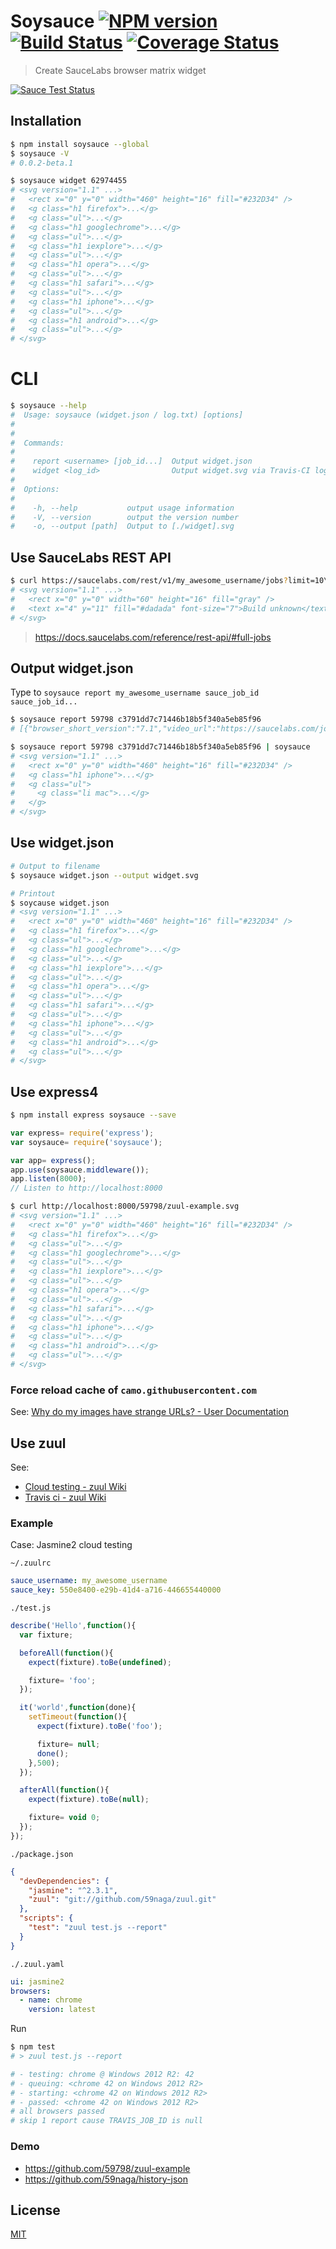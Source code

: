 # Soysauce [![NPM version][npm-image]][npm] [![Build Status][travis-image]][travis] [![Coverage Status][coveralls-image]][coveralls]

> Create SauceLabs browser matrix widget

[![Sauce Test Status][sauce-image]][sauce]

## Installation
```bash
$ npm install soysauce --global
$ soysauce -V
# 0.0.2-beta.1

$ soysauce widget 62974455
# <svg version="1.1" ...>
#   <rect x="0" y="0" width="460" height="16" fill="#232D34" />
#   <g class="h1 firefox">...</g>
#   <g class="ul">...</g>
#   <g class="h1 googlechrome">...</g>
#   <g class="ul">...</g>
#   <g class="h1 iexplore">...</g>
#   <g class="ul">...</g>
#   <g class="h1 opera">...</g>
#   <g class="ul">...</g>
#   <g class="h1 safari">...</g>
#   <g class="ul">...</g>
#   <g class="h1 iphone">...</g>
#   <g class="ul">...</g>
#   <g class="h1 android">...</g>
#   <g class="ul">...</g>
# </svg>
```

# CLI
```bash
$ soysauce --help
#  Usage: soysauce (widget.json / log.txt) [options]
#
#
#  Commands:
#
#    report <username> [job_id...]  Output widget.json
#    widget <log_id>                Output widget.svg via Travis-CI log.txt
#
#  Options:
#
#    -h, --help           output usage information
#    -V, --version        output the version number
#    -o, --output [path]  Output to [./widget].svg
```

## Use SauceLabs REST API
```bash
$ curl https://saucelabs.com/rest/v1/my_awesome_username/jobs?limit=10\&full=true | soysauce
# <svg version="1.1" ...>
#   <rect x="0" y="0" width="60" height="16" fill="gray" />
#   <text x="4" y="11" fill="#dadada" font-size="7">Build unknown</text>
# </svg>
```

> https://docs.saucelabs.com/reference/rest-api/#full-jobs

## Output widget.json
Type to `soysauce report my_awesome_username sauce_job_id sauce_job_id...`
```bash
$ soysauce report 59798 c3791dd7c71446b18b5f340a5eb85f96
# [{"browser_short_version":"7.1","video_url":"https://saucelabs.com/jobs/c3791dd7c71446b18b5f340a5eb85f96/video.flv","creation_time":1431931948,"custom-data":null,"browser_version":"7.1.","owner":"59798","automation_backend":"appium","id":"c3791dd7c71446b18b5f340a5eb85f96","record_screenshots":true,"record_video":true,"build":"21","passed":false,"public":"public","assigned_tunnel_id":null,"status":"complete","log_url":"https://saucelabs.com/jobs/c3791dd7c71446b18b5f340a5eb85f96/selenium-server.log","start_time":1431931948,"proxied":false,"modification_time":1431932018,"tags":[],"commands_not_successful":3,"name":"zuul-example","selenium_version":null,"manual":false,"end_time":1431932018,"error":null,"os":"Mac 10.9","breakpointed":null,"browser":"iphone"}]

$ soysauce report 59798 c3791dd7c71446b18b5f340a5eb85f96 | soysauce
# <svg version="1.1" ...>
#   <rect x="0" y="0" width="460" height="16" fill="#232D34" />
#   <g class="h1 iphone">...</g>
#   <g class="ul">
#     <g class="li mac">...</g>
#   </g>
# </svg>
```

## Use widget.json
```bash
# Output to filename
$ soysauce widget.json --output widget.svg

# Printout
$ soycause widget.json
# <svg version="1.1" ...>
#   <rect x="0" y="0" width="460" height="16" fill="#232D34" />
#   <g class="h1 firefox">...</g>
#   <g class="ul">...</g>
#   <g class="h1 googlechrome">...</g>
#   <g class="ul">...</g>
#   <g class="h1 iexplore">...</g>
#   <g class="ul">...</g>
#   <g class="h1 opera">...</g>
#   <g class="ul">...</g>
#   <g class="h1 safari">...</g>
#   <g class="ul">...</g>
#   <g class="h1 iphone">...</g>
#   <g class="ul">...</g>
#   <g class="h1 android">...</g>
#   <g class="ul">...</g>
# </svg>
```

## Use express4
```bash
$ npm install express soysauce --save
```
```js
var express= require('express');
var soysauce= require('soysauce');

var app= express();
app.use(soysauce.middleware());
app.listen(8000);
// Listen to http://localhost:8000
```
```bash
$ curl http://localhost:8000/59798/zuul-example.svg
# <svg version="1.1" ...>
#   <rect x="0" y="0" width="460" height="16" fill="#232D34" />
#   <g class="h1 firefox">...</g>
#   <g class="ul">...</g>
#   <g class="h1 googlechrome">...</g>
#   <g class="ul">...</g>
#   <g class="h1 iexplore">...</g>
#   <g class="ul">...</g>
#   <g class="h1 opera">...</g>
#   <g class="ul">...</g>
#   <g class="h1 safari">...</g>
#   <g class="ul">...</g>
#   <g class="h1 iphone">...</g>
#   <g class="ul">...</g>
#   <g class="h1 android">...</g>
#   <g class="ul">...</g>
# </svg>
```

### Force reload cache of `camo.githubusercontent.com`
See: [Why do my images have strange URLs? - User Documentation](https://help.github.com/articles/why-do-my-images-have-strange-urls/)

## Use zuul
See:
* [Cloud testing - zuul Wiki](https://github.com/defunctzombie/zuul/wiki/Cloud-testing)
* [Travis ci - zuul Wiki](https://github.com/defunctzombie/zuul/wiki/Travis-ci)

### Example
Case: Jasmine2 cloud testing

`~/.zuulrc`
```yaml
sauce_username: my_awesome_username
sauce_key: 550e8400-e29b-41d4-a716-446655440000
```

`./test.js`
```js
describe('Hello',function(){
  var fixture;

  beforeAll(function(){
    expect(fixture).toBe(undefined);

    fixture= 'foo';
  });

  it('world',function(done){
    setTimeout(function(){
      expect(fixture).toBe('foo');

      fixture= null;
      done();
    },500);
  });

  afterAll(function(){
    expect(fixture).toBe(null);

    fixture= void 0;
  });
});
```

`./package.json`
```json
{
  "devDependencies": {
    "jasmine": "^2.3.1",
    "zuul": "git://github.com/59naga/zuul.git"
  },
  "scripts": {
    "test": "zuul test.js --report"
  }
}
```

`./.zuul.yaml`
```yaml
ui: jasmine2
browsers:
  - name: chrome
    version: latest
```

Run

```bash
$ npm test
# > zuul test.js --report

# - testing: chrome @ Windows 2012 R2: 42
# - queuing: <chrome 42 on Windows 2012 R2>
# - starting: <chrome 42 on Windows 2012 R2>
# - passed: <chrome 42 on Windows 2012 R2>
# all browsers passed
# skip 1 report cause TRAVIS_JOB_ID is null
```

### Demo
* https://github.com/59798/zuul-example
* https://github.com/59naga/history-json

License
---
[MIT][License]

[License]: http://59naga.mit-license.org/

[sauce-image]: http://soysauce.berabou.me/59798/zuul-example.svg?master
[sauce]: https://saucelabs.com/u/59798
[npm-image]:https://img.shields.io/npm/v/soysauce.svg?style=flat-square
[npm]: https://npmjs.org/package/soysauce
[travis-image]: http://img.shields.io/travis/59naga/soysauce.svg?style=flat-square
[travis]: https://travis-ci.org/59naga/soysauce
[coveralls-image]: http://img.shields.io/coveralls/59naga/soysauce.svg?style=flat-square
[coveralls]: https://coveralls.io/r/59naga/soysauce?branch=master
